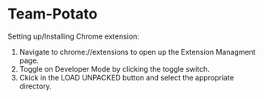 # Team-Potato
Setting up/Installing Chrome extension:
1. Navigate to chrome://extensions to open up the Extension Managment page.
2. Toggle on Developer Mode by clicking the toggle switch.
3. Ckick in the LOAD UNPACKED button and select the appropriate directory. 
